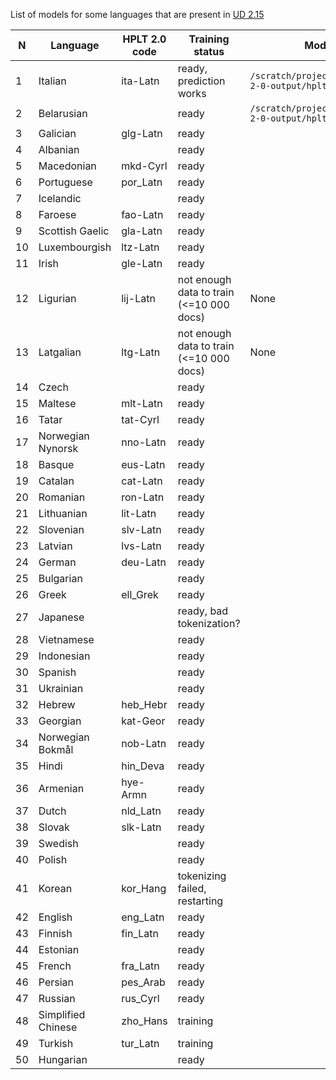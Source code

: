List of models for some languages that are present in [UD 2.15](https://universaldependencies.org/#download) 

| N  | Language           |HPLT 2.0 code| Training status                          | Model path                                                        |
|----|--------------------|-------------|------------------------------------------|-------------------------------------------------------------------|
| 1  | Italian            |ita-Latn| ready, prediction works                  | `/scratch/project_465001386/hplt-2-0-output/hplt_hf_models/itaL/` |
| 2  | Belarusian         | | ready                                    | `/scratch/project_465001386/hplt-2-0-output/hplt_hf_models/belC/` |
| 3  | Galician           |glg-Latn| ready                                    |                                                                   |
| 4  | Albanian           | | ready                                    |                                                                   |
| 5  | Macedonian         |mkd-Cyrl| ready                                    |                                                                   |
| 6  | Portuguese         | por_Latn| ready                                    |                                                                   |
| 7  | Icelandic          | | ready                                    |                                                                   |
| 8  | Faroese            |fao-Latn| ready                                    |                                                                   |
| 9  | Scottish Gaelic    |gla-Latn| ready                                    |                                                                   |
| 10 | Luxembourgish      |ltz-Latn| ready                                    |                                                                   |
| 11 | Irish              | gle-Latn| ready                                    |                                                                   |
| 12 | Ligurian           | lij-Latn| not enough data to train (<=10 000 docs) | None                                                              |
| 13 | Latgalian          | ltg-Latn| not enough data to train (<=10 000 docs) | None                                                                 |
|14| Czech              | | ready                                    | |
|15| Maltese            |mlt-Latn| ready                                    ||
|16| Tatar              |tat-Cyrl| ready                                    | |
|17| Norwegian Nynorsk  |nno-Latn| ready                                    ||
|18| Basque             |eus-Latn| ready                                    | |
|19| Catalan            | cat-Latn| ready                                    | |
|20| Romanian           |ron-Latn| ready                                    | |
|21| Lithuanian         |lit-Latn| ready                                    | |
|22| Slovenian          |slv-Latn| ready                                    | |
|23| Latvian            |lvs-Latn| ready                                    | |
|24| German             |deu-Latn| ready                                    | |
|25| Bulgarian          | | ready                                    | |
|26| Greek              |ell_Grek | ready                                    | |
|27| Japanese           | | ready, bad tokenization?                 | |
|28| Vietnamese         || ready                                    ||
|29| Indonesian         || ready                                    ||
|30| Spanish            || ready                                    ||
|31| Ukrainian          || ready                                    ||
|32| Hebrew             |heb_Hebr| ready                                    ||
|33| Georgian           |kat-Geor| ready                                    ||
|34| Norwegian Bokmål   |nob-Latn| ready                                    ||
|35| Hindi              |hin_Deva| ready                                    ||
|36| Armenian           |hye-Armn| ready                                    ||
|37| Dutch              |nld_Latn| ready                                    ||
|38| Slovak             |slk-Latn| ready                                    ||
|39| Swedish            || ready                                    ||
|40| Polish             || ready                                    ||
|41| Korean             |kor_Hang| tokenizing failed, restarting            ||
|42| English            |eng_Latn| ready                                    ||
|43| Finnish            |fin_Latn| ready                                    ||
|44| Estonian           || ready                                    ||
|45| French             |fra_Latn| ready                                    ||
|46| Persian            |pes_Arab| ready                                    ||
|47| Russian            |rus_Cyrl| ready                                    ||
|48| Simplified Chinese |zho_Hans| training                                 ||
|49| Turkish            |tur_Latn| training     ||
|50| Hungarian          || ready                                    ||
